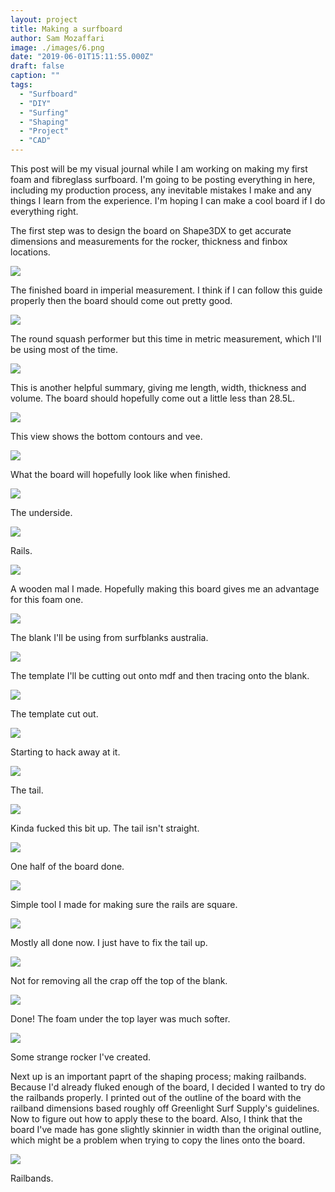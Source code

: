 ```yaml
---
layout: project
title: Making a surfboard
author: Sam Mozaffari
image: ./images/6.png
date: "2019-06-01T15:11:55.000Z"
draft: false
caption: ""
tags: 
  - "Surfboard"
  - "DIY"
  - "Surfing"
  - "Shaping"
  - "Project"
  - "CAD"
---
```



This post will be my visual journal while I am working on making my first foam and fibreglass surfboard. I'm going to be posting everything in here, including my production process, any inevitable mistakes I make and any things I learn from the experience. I'm hoping I can make a cool board if I do everything right.

The first step was to design the board on Shape3DX to get accurate dimensions and measurements for the rocker, thickness and finbox locations.

![](./images/1.png)

The finished board in imperial measurement. I think if I can follow this guide properly then the board should come out pretty good.

![](./images/3.png)

The round squash performer but this time in metric measurement, which I'll be using most of the time. 

![](./images/4.png)

This is another helpful summary, giving me length, width, thickness and volume. The board should hopefully come out a little less than 28.5L.

![](./images/5.png)

This view shows the bottom contours and vee.


![](./images/6.png)

What the board will hopefully look like when finished.

![](./images/7.png)

The underside.

![](./images/8.png)

Rails.

![](./images/9.png)

A wooden mal I made. Hopefully making this board gives me an advantage for this foam one.

![](./images/10.jpg)

The blank I'll be using from surfblanks australia.

![](./images/11.jpg)

The template I'll be cutting out onto mdf and then tracing onto the blank.

![](./images/12.jpg)

The template cut out.

![](./images/13.jpg)

Starting to hack away at it.

![](./images/14.jpg)

The tail.

![](./images/15.jpg)

Kinda fucked this bit up. The tail isn't straight.

![](./images/16.jpg)

One half of the board done.

![](./images/17.jpg)

Simple tool I made for making sure the rails are square.

![](./images/18.jpg)

Mostly all done now. I just have to fix the tail up.

![](./images/19.jpg)

Not for removing all the crap off the top of the blank.

![](./images/20.jpg)

Done! The foam under the top layer was much softer.

![](./images/21.jpg)

Some strange rocker I've created.


Next up is an important paprt of the shaping process; making railbands. Because I'd already fluked enough of the board, I decided I wanted to try do the railbands properly. I printed out of the outline of the board with the railband dimensions based roughly off Greenlight Surf Supply's guidelines. Now to figure out how to apply these to the board. Also, I think that the board I've made has gone slightly skinnier in width than the original outline, which might be a problem when trying to copy the lines onto the board.

![](./images/22.jpg)

Railbands.



